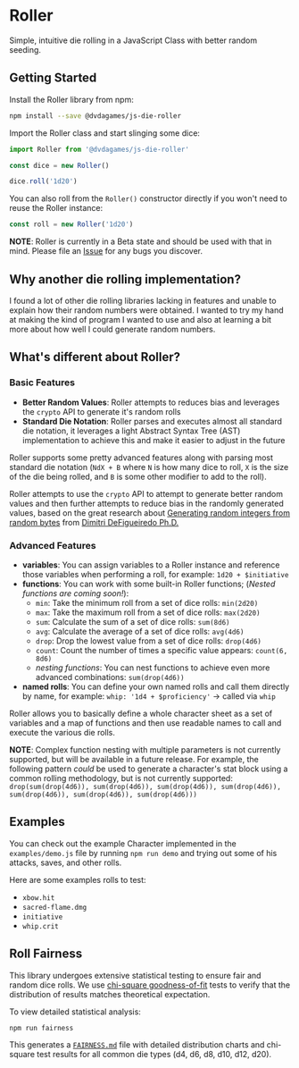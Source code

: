 # Roller

Simple, intuitive die rolling in a JavaScript Class with better random seeding.

## Getting Started

Install the Roller library from npm:

```sh
npm install --save @dvdagames/js-die-roller
```

Import the Roller class and start slinging some dice:

```ts
import Roller from '@dvdagames/js-die-roller'

const dice = new Roller()

dice.roll('1d20')
```

You can also roll from the `Roller()` constructor directly if you won't need to
reuse the Roller instance:

```ts
const roll = new Roller('1d20')
```

**NOTE**: Roller is currently in a Beta state and should be used with that in
mind. Please file an [Issue](https://github.com/DVDAGames/js-die-roller/issues)
for any bugs you discover.

## Why another die rolling implementation?

I found a lot of other die rolling libraries lacking in features and unable to
explain how their random numbers were obtained. I wanted to try my hand at
making the kind of program I wanted to use and also at learning a bit more about
how well I could generate random numbers.

## What's different about Roller?

### Basic Features

- **Better Random Values**: Roller attempts to reduces bias and leverages the
  `crypto` API to generate it's random rolls
- **Standard Die Notation**: Roller parses and executes almost all standard die
  notation, it leverages a light Abstract Syntax Tree (AST) implementation to
  achieve this and make it easier to adjust in the future

Roller supports some pretty advanced features along with parsing most standard
die notation (`NdX + B` where `N` is how many dice to roll, `X` is the size of
the die being rolled, and `B` is some other modifier to add to the roll).

Roller attempts to use the `crypto` API to attempt to generate better random
values and then further attempts to reduce bias in the randomly generated
values, based on the great research about
[Generating random integers from random bytes](http://dimitri.xyz/random-ints-from-random-bits/)
from [Dimitri DeFigueiredo Ph.D.](http://dimitri.xyz/about/)

### Advanced Features

- **variables**: You can assign variables to a Roller instance and reference
  those variables when performing a roll, for example: `1d20 + $initiative`
- **functions**: You can work with some built-in Roller functions; (_Nested
  functions are coming soon!_):
  - `min`: Take the minimum roll from a set of dice rolls: `min(2d20)`
  - `max`: Take the maximum roll from a set of dice rolls: `max(2d20)`
  - `sum`: Calculate the sum of a set of dice rolls: `sum(8d6)`
  - `avg`: Calculate the average of a set of dice rolls: `avg(4d6)`
  - `drop`: Drop the lowest value from a set of dice rolls: `drop(4d6)`
  - `count`: Count the number of times a specific value appears: `count(6, 8d6)`
  - _nesting functions_: You can nest functions to achieve even more advanced
    combinations: `sum(drop(4d6))`
- **named rolls**: You can define your own named rolls and call them directly by
  name, for example: `whip: '1d4 + $proficiency'` -> called via `whip`

Roller allows you to basically define a whole character sheet as a set of
variables and a map of functions and then use readable names to call and execute
the various die rolls.

**NOTE**: Complex function nesting with multiple parameters is not currently
supported, but will be available in a future release. For example, the following
pattern _could_ be used to generate a character's stat block using a common
rolling methodology, but is not currently supported:
`drop(sum(drop(4d6)), sum(drop(4d6)), sum(drop(4d6)), sum(drop(4d6)), sum(drop(4d6)), sum(drop(4d6)), sum(drop(4d6)))`

## Examples

You can check out the example Character implemented in the `examples/demo.js`
file by running `npm run demo` and trying out some of his attacks, saves, and
other rolls.

Here are some examples rolls to test:

- `xbow.hit`
- `sacred-flame.dmg`
- `initiative`
- `whip.crit`

## Roll Fairness

This library undergoes extensive statistical testing to ensure fair and random
dice rolls. We use
[chi-square goodness-of-fit](https://www.statology.org/chi-square-goodness-of-fit-test/)
tests to verify that the distribution of results matches theoretical
expectation.

To view detailed statistical analysis:

```
npm run fairness
```

This generates a [`FAIRNESS.md`](./FAIRNESS.md) file with detailed distribution
charts and chi-square test results for all common die types (d4, d6, d8, d10,
d12, d20).
